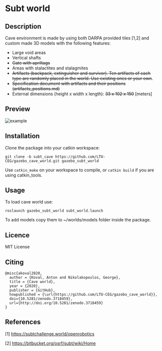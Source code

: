 Subt world
=============

## Description

Cave environment is made by using both DARPA provided tiles [1,2] and custom made 3D models with the following features:

* Large void areas
* Vertical shafts
* ~~Gate with apriltags~~
* Areas with stalactites and stalagmites
* ~~Artifacts (backpack, extinguisher and survivor). Ten artifacts of each type are randomly placed in the world. Use existing ones or your own~~.
* ~~Specification document with artifacts and their positions (artifacts_positions.md)~~
* External dimensions (height x width x length): ~~33 x 102 x 150~~ [meters]

## Preview
![example](https://i.imgur.com/gjRyZ4X.png)


## Installation

Clone the package into your catkin workspace:
```
git clone -b subt_cave https://github.com/LTU-CEG/gazebo_cave_world.git gazebo_subt_world
```

Use `catkin_make` on your workspace to compile, or `catkin build` if you are using catkin_tools.

## Usage

To load cave world use:
```
roslaunch gazebo_subt_world subt_world.launch
```

To add models copy them to ~/worlds/models folder inside the package.

## Licence

MIT License

## Citing

```
@misc{akoval2020,
  author = {Koval, Anton and Nikolakopoulos, George},
  title = {Cave world},
  year = {2020},
  publisher = {GitHub},
  howpublished = {\url{https://github.com/LTU-CEG/gazebo_cave_world}},
  doi={10.5281/zenodo.3718459},
  url={http://doi.org/10.5281/zenodo.3718459}
}
```

## References

[1] https://subtchallenge.world/openrobotics

[2] https://bitbucket.org/osrf/subt/wiki/Home
